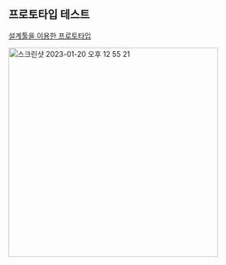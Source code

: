 ## 프로토타입 테스트 
<a href ="https://www.figma.com/file/Iuab1AILtVacjYiIIeepv3/Untitled?node-id=0%3A1&t=5WJaSF98bwOY4sEe-1"> 설계툴을 이용한 프로토타입 </a>

<img width="412" alt="스크린샷 2023-01-20 오후 12 55 21" src="https://user-images.githubusercontent.com/54762273/213614288-677f907d-4745-497a-8fe4-6d28b99a6a0d.png">
